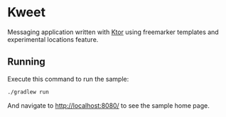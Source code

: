 
# Kweet

Messaging application written with [Ktor](https://ktor.io) using freemarker templates and experimental locations feature.

## Running

Execute this command to run the sample:

```bash
./gradlew run
```
 
And navigate to [http://localhost:8080/](http://localhost:8080/) to see the sample home page.  
